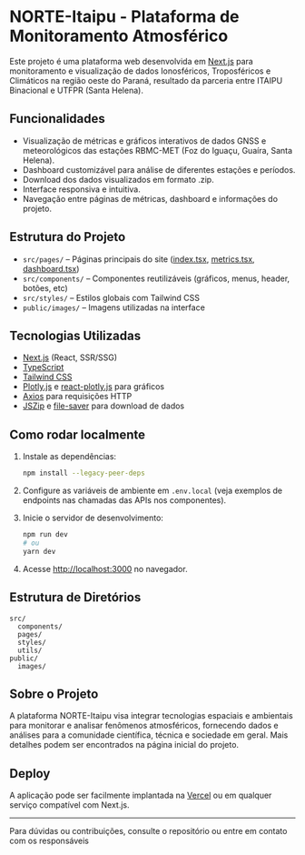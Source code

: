 # NORTE-Itaipu - Plataforma de Monitoramento Atmosférico

Este projeto é uma plataforma web desenvolvida em [Next.js](https://nextjs.org/) para monitoramento e visualização de dados Ionosféricos, Troposféricos e Climáticos na região oeste do Paraná, resultado da parceria entre ITAIPU Binacional e UTFPR (Santa Helena).

## Funcionalidades

- Visualização de métricas e gráficos interativos de dados GNSS e meteorológicos das estações RBMC-MET (Foz do Iguaçu, Guaíra, Santa Helena).
- Dashboard customizável para análise de diferentes estações e períodos.
- Download dos dados visualizados em formato .zip.
- Interface responsiva e intuitiva.
- Navegação entre páginas de métricas, dashboard e informações do projeto.

## Estrutura do Projeto

- `src/pages/` – Páginas principais do site ([index.tsx](src/pages/index.tsx), [metrics.tsx](src/pages/metrics.tsx), [dashboard.tsx](src/pages/dashboard.tsx))
- `src/components/` – Componentes reutilizáveis (gráficos, menus, header, botões, etc)
- `src/styles/` – Estilos globais com Tailwind CSS
- `public/images/` – Imagens utilizadas na interface

## Tecnologias Utilizadas

- [Next.js](https://nextjs.org/) (React, SSR/SSG)
- [TypeScript](https://www.typescriptlang.org/)
- [Tailwind CSS](https://tailwindcss.com/)
- [Plotly.js](https://plotly.com/javascript/) e [react-plotly.js](https://github.com/plotly/react-plotly.js) para gráficos
- [Axios](https://axios-http.com/) para requisições HTTP
- [JSZip](https://stuk.github.io/jszip/) e [file-saver](https://github.com/eligrey/FileSaver.js/) para download de dados

## Como rodar localmente

1. Instale as dependências:
   ```bash
   npm install --legacy-peer-deps
   ```

2. Configure as variáveis de ambiente em `.env.local` (veja exemplos de endpoints nas chamadas das APIs nos componentes).

3. Inicie o servidor de desenvolvimento:
   ```bash
   npm run dev
   # ou
   yarn dev
   ```

4. Acesse [http://localhost:3000](http://localhost:3000) no navegador.

## Estrutura de Diretórios

```
src/
  components/
  pages/
  styles/
  utils/
public/
  images/
```

## Sobre o Projeto

A plataforma NORTE-Itaipu visa integrar tecnologias espaciais e ambientais para monitorar e analisar fenômenos atmosféricos, fornecendo dados e análises para a comunidade científica, técnica e sociedade em geral. Mais detalhes podem ser encontrados na página inicial do projeto.

## Deploy

A aplicação pode ser facilmente implantada na [Vercel](https://vercel.com/) ou em qualquer serviço compatível com Next.js.

---

Para dúvidas ou contribuições, consulte o repositório ou entre em contato com os responsáveis